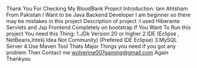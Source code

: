 Thank You For Checking My BloodBank Project 
Introduction:
Iam Ahtsham From Pakistan I Want to be Java Backend Developer I am beginner so there may be mistakes in this project 
Description of project :I used Hiberante Servlets and Jsp Frontend Completely on bootstrap 
If You Want To Run this project You need this Thing:
1.JDk Version 20 or higher
2.IDE (Eclipse , NetBeans,Intelij Idea Not Community) (Prefered IDE Eclipse)
3.MySQL Server 
4.Use Maven Tool
Thats Major Things you need if you got any problem 
Then Contact me wolverine007gaming@gmail.com
Again Thankyou

